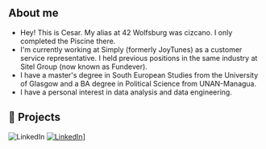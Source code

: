 ## About me
- Hey! This is Cesar. My alias at 42 Wolfsburg was cizcano. I only completed the Piscine there. 
- I'm currently working at Simply (formerly JoyTunes) as a customer service representative. I held previous positions in the same industry at Sitel Group (now known as Fundever). 
- I have a master's degree in South European Studies from the University of Glasgow and a BA degree in Political Science from UNAN-Managua.
- I have a personal interest in data analysis and data engineering. 

## 🧠 Projects



![LinkedIn](https://img.shields.io/badge/LinkedIn-3670A0?style=for-the-badge&logo=LinkedIn&logoColor=white)
[![LinkedIn](https://img.shields.io/badge/LinkedIn-0077B5?style=for-the-badge&logo=linkedin&logoColor=white)](https://www.linkedin.com/in/izcanogomez/)]
